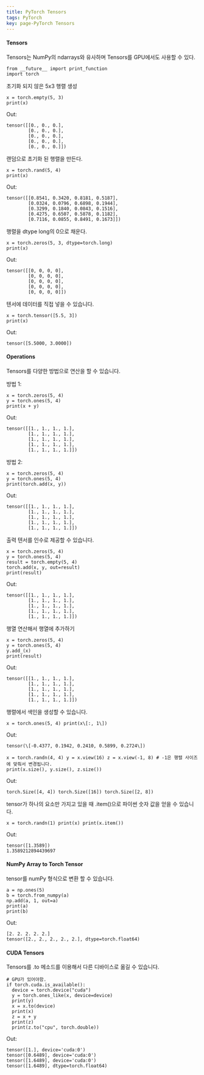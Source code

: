 ```yaml
---
title: PyTorch Tensors
tags: PyTorch
key: page-PyTorch Tensors
---
```


#### Tensors

Tensors는 NumPy의 ndarrays와 유사하며 Tensors를 GPU에서도 사용할 수 있다.

```
from __future__ import print_function
import torch
```

  

초기화 되지 않은 5x3 행렬 생성

```
x = torch.empty(5, 3)
print(x)
```

Out:

```
tensor([[0., 0., 0.],
        [0., 0., 0.],
        [0., 0., 0.],
        [0., 0., 0.],
        [0., 0., 0.]])
```

  

랜덤으로 초기화 된 행렬을 만든다.

```
x = torch.rand(5, 4)
print(x)
```

Out:

```
tensor([[0.8541, 0.3420, 0.8181, 0.5187],
        [0.0324, 0.0796, 0.6898, 0.1944],
        [0.3299, 0.1840, 0.0843, 0.1516],
        [0.4275, 0.6507, 0.5878, 0.1182],
        [0.7116, 0.0855, 0.8491, 0.1673]])
```

  

행렬을 dtype long의 0으로 채운다.

```
x = torch.zeros(5, 3, dtype=torch.long)
print(x)
```

Out:

```
tensor([[0, 0, 0, 0],
        [0, 0, 0, 0],
        [0, 0, 0, 0],
        [0, 0, 0, 0],
        [0, 0, 0, 0]])
```

  

텐서에 데이터를 직접 넣을 수 있습니다.

```
x = torch.tensor([5.5, 3])
print(x)
```

Out:

```
tensor([5.5000, 3.0000])
```

#### Operations

Tensors를 다양한 방법으로 연산을 할 수 있습니다.

  

방법 1:

```
x = torch.zeros(5, 4)
y = torch.ones(5, 4)
print(x + y)
```

Out:

```
tensor([[1., 1., 1., 1.],
        [1., 1., 1., 1.],
        [1., 1., 1., 1.],
        [1., 1., 1., 1.],
        [1., 1., 1., 1.]])
```

  

방법 2:

```
x = torch.zeros(5, 4)
y = torch.ones(5, 4)
print(torch.add(x, y))
```

Out:

```
tensor([[1., 1., 1., 1.],
        [1., 1., 1., 1.],
        [1., 1., 1., 1.],
        [1., 1., 1., 1.],
        [1., 1., 1., 1.]])
```

  

출력 텐서를 인수로 제공할 수 있습니다.

```
x = torch.zeros(5, 4)
y = torch.ones(5, 4)
result = torch.empty(5, 4)
torch.add(x, y, out=result)
print(result)
```

Out:

```
tensor([[1., 1., 1., 1.],
        [1., 1., 1., 1.],
        [1., 1., 1., 1.],
        [1., 1., 1., 1.],
        [1., 1., 1., 1.]])
```

  

행열 연산해서 행열에 추가하기

```
x = torch.zeros(5, 4)
y = torch.ones(5, 4)
y.add_(x)
print(result)
```

Out:

```
tensor([[1., 1., 1., 1.],
        [1., 1., 1., 1.],
        [1., 1., 1., 1.],
        [1., 1., 1., 1.],
        [1., 1., 1., 1.]])
```

  

행렬에서 색인을 생성할 수 있습니다.

```
x = torch.ones(5, 4) print(x\[:, 1\])
```

Out:

```
tensor(\[-0.4377, 0.1942, 0.2410, 0.5899, 0.2724\])
```

```
x = torch.randn(4, 4) y = x.view(16) z = x.view(-1, 8) # -1은 행렬 사이즈에 맞춰서 변경됩니다.
print(x.size(), y.size(), z.size())
```

Out:

```
torch.Size([4, 4]) torch.Size([16]) torch.Size([2, 8])
```

  

tensor가 하나의 요소만 가지고 있을 때 .item()으로 파이썬 숫자 값을 얻을 수 있습니다.

```
x = torch.randn(1) print(x) print(x.item())
```

Out:

```
tensor([1.3589])
1.3589212894439697
```

#### NumPy Array to Torch Tensor

tensor를 numPy 형식으로 변환 할 수 있습니다.

```
a = np.ones(5)
b = torch.from_numpy(a)
np.add(a, 1, out=a)
print(a)
print(b)
```

Out:

```
[2. 2. 2. 2. 2.]
tensor([2., 2., 2., 2., 2.], dtype=torch.float64)
```

#### CUDA Tensors

Tensors를 .to 메소드를 이용해서 다른 디바이스로 옮길 수 있습니다.

```
# GPU가 있어야함.
if torch.cuda.is_available():
  device = torch.device("cuda")
  y = torch.ones_like(x, device=device)
  print(y)
  x = x.to(device)
  print(x)
  z = x + y
  print(z)
  print(z.to("cpu", torch.double))
```

Out:

```
tensor([1.], device='cuda:0')
tensor([0.6489], device='cuda:0')
tensor([1.6489], device='cuda:0')
tensor([1.6489], dtype=torch.float64)
```